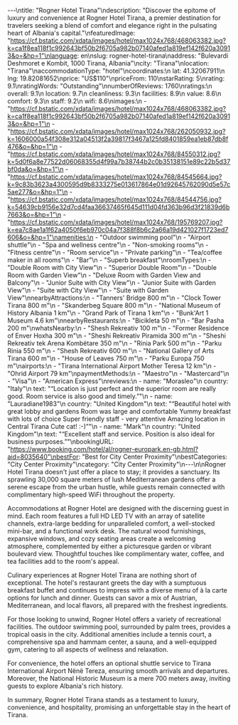 ---\ntitle: "Rogner Hotel Tirana"\ndescription: "Discover the epitome of luxury and convenience at Rogner Hotel Tirana, a premier destination for travelers seeking a blend of comfort and elegance right in the pulsating heart of Albania's capital."\nfeaturedImage: "https://cf.bstatic.com/xdata/images/hotel/max1024x768/468063382.jpg?k=ca1f8ea118f1c992643bf50b2f6705a982b07140afed1a819ef142f620a30913&o=&hp=1"\nlanguage: en\nslug: rogner-hotel-tirana\naddress: "Bulevardi Deshmoret e Kombit, 1000 Tirana, Albania"\ncity: "Tirana"\nlocation: "Tirana"\naccommodationType: "hotel"\ncoordinates:\n  lat: 41.32067911\n  lng: 19.82081652\nprice: "US$110"\npriceFrom: 110\nstarRating: 5\nrating: 9.1\nratingWords: "Outstanding"\nnumberOfReviews: 1760\nratings:\n  overall: 9.1\n  location: 9.7\n  cleanliness: 9.3\n  facilities: 8.9\n  value: 8.6\n  comfort: 9.3\n  staff: 9.2\n  wifi: 8.6\nimages:\n  - "https://cf.bstatic.com/xdata/images/hotel/max1024x768/468063382.jpg?k=ca1f8ea118f1c992643bf50b2f6705a982b07140afed1a819ef142f620a30913&o=&hp=1"\n  - "https://cf.bstatic.com/xdata/images/hotel/max1024x768/262050932.jpg?k=1606000a54f308e312a04513f2a39817f3467a125fd8401859ea1eb87db8f476&o=&hp=1"\n  - "https://cf.bstatic.com/xdata/images/hotel/max1024x768/84550312.jpg?k=5d0f6a8e77522d06068355d4f99a7b38744b2c0b35138151e89c22b5d37bf0da&o=&hp=1"\n  - "https://cf.bstatic.com/xdata/images/hotel/max1024x768/84545664.jpg?k=9c83b3623a4300595d9b8333275e013617864e01d92645762090d5e57c5ae277&o=&hp=1"\n  - "https://cf.bstatic.com/xdata/images/hotel/max1024x768/84544756.jpg?k=54639cb9156e32d7cd4faa36637465f645d111d04fd363b96d3f21839d6b7663&o=&hp=1"\n  - "https://cf.bstatic.com/xdata/images/hotel/max1024x768/195769207.jpg?k=ea7c8ae1a1f62a4050f6eb970c04a7f388f8b6c2a66a19d421027f1723ed7606&o=&hp=1"\namenities:\n  - "Outdoor swimming pool"\n  - "Airport shuttle"\n  - "Spa and wellness centre"\n  - "Non-smoking rooms"\n  - "Fitness centre"\n  - "Room service"\n  - "Private parking"\n  - "Tea/coffee maker in all rooms"\n  - "Bar"\n  - "Superb breakfast"\nroomTypes:\n  - "Double Room with City View"\n  - "Superior Double Room"\n  - "Double Room with Garden View"\n  - "Deluxe Room with Garden View and Balcony"\n  - "Junior Suite with City View"\n  - "Junior Suite with Garden View"\n  - "Suite with City View"\n  - "Suite with Garden View"\nnearbyAttractions:\n  - "Tanners' Bridge 800 m"\n  - "Clock Tower Tirana 800 m"\n  - "Skanderbeg Square 800 m"\n  - "National Museum of History Albania 1 km"\n  - "Grand Park of Tirana 1 km"\n  - "Bunk'Art 1 Museum 4.6 km"\nnearbyRestaurants:\n  - "Bicikleta 50 m"\n  - "Bar Pasha 200 m"\nwhatsNearby:\n  - "Shesh Rekreativ 100 m"\n  - "Former Residence of Enver Hoxha 300 m"\n  - "Sheshi Rekreativ Piramida 300 m"\n  - "Sheshi Rekreativ tek Arena Kombëtare 350 m"\n  - "Rinia Park 500 m"\n  - "Parku Rinia 550 m"\n  - "Shesh Rekreativ 600 m"\n  - "National Gallery of Arts Tirana 600 m"\n  - "House of Leaves 750 m"\n  - "Parku Europa 750 m"\nairports:\n  - "Tirana International Airport Mother Teresa 12 km"\n  - "Ohrid Airport 79 km"\npaymentMethods:\n  - "Maestro"\n  - "Mastercard"\n  - "Visa"\n  - "American Express"\nreviews:\n  - name: "Morasleo"\n    country: "Italy"\n    text: "“Location is just perfect and the superior room are really good. Room service is also good and timely.”"\n  - name: "Lauradiane1983"\n    country: "United Kingdom"\n    text: "“Beautiful hotel with great lobby and gardens
Room was large and comfortable
Yummy breakfast with lots of choice
Super friendly staff - very attentive
Amazing location in Central Tirana
Cute cat! :-)”"\n  - name: "Mark"\n    country: "United Kingdom"\n    text: "“Excellent staff and service. Position is also ideal for business purposes.”"\nbookingURL: "https://www.booking.com/hotel/al/rogner-europark.en-gb.html?aid=8035640"\nbestFor: "Best for City Center Proximity"\nbestCategories: "City Center Proximity"\ncategory: "City Center Proximity"\n---\n\nRogner Hotel Tirana doesn't just offer a place to stay; it provides a sanctuary. Its sprawling 30,000 square meters of lush Mediterranean gardens offer a serene escape from the urban hustle, while guests remain connected with complimentary high-speed WiFi throughout the property.

Accommodations at Rogner Hotel are designed with the discerning guest in mind. Each room features a full HD LED TV with an array of satellite channels, extra-large bedding for unparalleled comfort, a well-stocked mini-bar, and a functional work desk. The natural wood furnishings, expansive windows, and cozy seating areas create a welcoming atmosphere, complemented by either a picturesque garden or vibrant boulevard view. Thoughtful touches like complimentary water, coffee, and tea facilities add to the room's appeal.

Culinary experiences at Rogner Hotel Tirana are nothing short of exceptional. The hotel's restaurant greets the day with a sumptuous breakfast buffet and continues to impress with a diverse menu of à la carte options for lunch and dinner. Guests can savor a mix of Austrian, Mediterranean, and local flavors, all prepared with the freshest ingredients.

For those looking to unwind, Rogner Hotel offers a variety of recreational facilities. The outdoor swimming pool, surrounded by palm trees, provides a tropical oasis in the city. Additional amenities include a tennis court, a comprehensive spa and hammam center, a sauna, and a well-equipped gym, catering to all aspects of wellness and relaxation.

For convenience, the hotel offers an optional shuttle service to Tirana International Airport Nënë Tereza, ensuring smooth arrivals and departures. Moreover, the National Historic Museum is a mere 700 meters away, inviting guests to explore Albania's rich history.

In summary, Rogner Hotel Tirana stands as a testament to luxury, convenience, and hospitality, promising an unforgettable stay in the heart of Tirana.